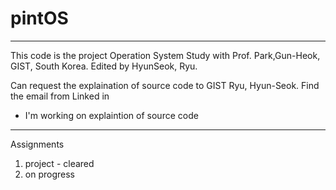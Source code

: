 # pintOS
---
This code is the project Operation System Study with Prof. Park,Gun-Heok, GIST, South Korea.
Edited by HyunSeok, Ryu.

Can request the explaination of source code to GIST Ryu, Hyun-Seok. Find the email from Linked in

+ I'm working on explaintion of source code
---
Assignments
1. project<alarm> - cleared
2. on progress

